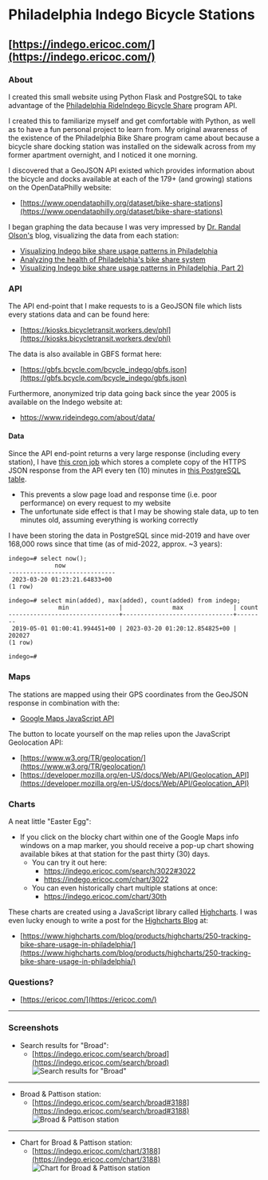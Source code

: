 # Philadelphia Indego Bicycle Stations

## [https://indego.ericoc.com/](https://indego.ericoc.com/)

### About

I created this small website using Python Flask and PostgreSQL to take advantage of the 
[Philadelphia RideIndego Bicycle Share](https://www.rideindego.com/) program API.

I created this to familiarize myself and get comfortable with Python, as well as to have a fun personal project to learn from.
My original awareness of the existence of the Philadelphia Bike Share program came about because a bicycle share docking station
was installed on the sidewalk across from my former apartment overnight, and I noticed it one morning.

I discovered that a GeoJSON API existed which provides information about the bicycle and docks available
at each of the 179+ (and growing) stations on the OpenDataPhilly website:
- [https://www.opendataphilly.org/dataset/bike-share-stations](https://www.opendataphilly.org/dataset/bike-share-stations)

I began graphing the data because I was very impressed by [Dr. Randal Olson's](https://www.randalolson.com) blog,
visualizing the data from each station:
- [Visualizing Indego bike share usage patterns in Philadelphia](https://randalolson.com/2015/07/18/visualizing-indego-bike-share-usage-patterns-in-philadelphia/)
- [Analyzing the health of Philadelphia's bike share system](https://randalolson.com/2015/08/15/analyzing-the-health-of-philadelphias-bike-share-system/)
- [Visualizing Indego bike share usage patterns in Philadelphia, Part 2)](https://randalolson.com/2015/09/05/visualizing-indego-bike-share-usage-patterns-in-philadelphia-part-2/)


### API

The API end-point that I make requests to is a GeoJSON file which lists every stations data and can be found here:
- [https://kiosks.bicycletransit.workers.dev/phl](https://kiosks.bicycletransit.workers.dev/phl)

The data is also available in GBFS format here:
- [https://gbfs.bcycle.com/bcycle_indego/gbfs.json](https://gbfs.bcycle.com/bcycle_indego/gbfs.json)

Furthermore, anonymized trip data going back since the year 2005 is available on the Indego website at:
- https://www.rideindego.com/about/data/

#### Data

Since the API end-point returns a very large response (including every station), I have [this cron job](indego.cron)
which stores a complete copy of the HTTPS JSON response from the API every ten (10) minutes in [this PostgreSQL table](indego.sql).
- This prevents a slow page load and response time (i.e. poor performance) on every request to my website
- The unfortunate side effect is that I may be showing stale data, up to ten minutes old, assuming everything is working correctly

I have been storing the data in PostgreSQL since mid-2019 and have over 168,000 rows since that time (as of mid-2022, approx. ~3 years):

```
indego=# select now();
             now
------------------------------
 2023-03-20 01:23:21.64833+00
(1 row)
```
```
indego=# select min(added), max(added), count(added) from indego;
              min              |              max              | count
-------------------------------+-------------------------------+--------
 2019-05-01 01:00:41.994451+00 | 2023-03-20 01:20:12.854825+00 | 202027
(1 row)

indego=#
```

### Maps

The stations are mapped using their GPS coordinates from the GeoJSON response in combination with the:
- [Google Maps JavaScript API](https://developers.google.com/maps/documentation/javascript/)

The button to locate yourself on the map relies upon the JavaScript Geolocation API:
- [https://www.w3.org/TR/geolocation/](https://www.w3.org/TR/geolocation/)
- [https://developer.mozilla.org/en-US/docs/Web/API/Geolocation_API](https://developer.mozilla.org/en-US/docs/Web/API/Geolocation_API)

### Charts

A neat little "Easter Egg":
- If you click on the blocky chart within one of the Google Maps info windows on a map marker,
you should receive a pop-up chart showing available bikes at that station for the past thirty (30) days.
  - You can try it out here:
    * https://indego.ericoc.com/search/3022#3022
    * https://indego.ericoc.com/chart/3022
  - You can even historically chart multiple stations at once:
    * https://indego.ericoc.com/chart/30th

These charts are created using a JavaScript library called [Highcharts](http://www.highcharts.com/).
I was even lucky enough to write a post for the [Highcharts Blog](https://www.highcharts.com/blog/) at:
- [https://www.highcharts.com/blog/products/highcharts/250-tracking-bike-share-usage-in-philadelphia/](https://www.highcharts.com/blog/products/highcharts/250-tracking-bike-share-usage-in-philadelphia/)

### Questions?

- [https://ericoc.com/](https://ericoc.com/)

---

### Screenshots

- Search results for "Broad":
  - [https://indego.ericoc.com/search/broad](https://indego.ericoc.com/search/broad)
![Search results for "Broad"](https://indego.ericoc.com/static/screenshots/broad_search_results.png)

---

- Broad & Pattison station:
  - [https://indego.ericoc.com/search/broad#3188](https://indego.ericoc.com/search/broad#3188)
![Broad & Pattison station](https://indego.ericoc.com/static/screenshots/broad_pattison_result.png)

---

- Chart for Broad & Pattison station:
  - [https://indego.ericoc.com/chart/3188](https://indego.ericoc.com/chart/3188)
![Chart for Broad & Pattison station](https://indego.ericoc.com/static/screenshots/broad_pattison_chart.png)
